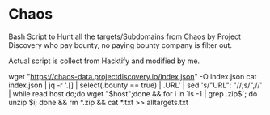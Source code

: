 # Chaos

Bash Script to Hunt all the targets/Subdomains from Chaos by Project Discovery who pay bounty, no paying bounty company is filter out.

Actual script is collect from Hacktify and modified by me.

wget "https://chaos-data.projectdiscovery.io/index.json" -O index.json
cat index.json | jq -r '.[] | select(.bounty == true) | .URL' | sed 's/"URL": "//;s/",//' | while read host do;do wget "$host";done && for i in `ls -1 | grep .zip$`; do unzip $i; done && rm *.zip && cat *.txt >> alltargets.txt
